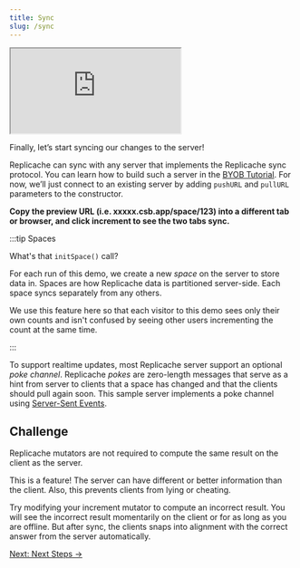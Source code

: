 ```yaml
---
title: Sync
slug: /sync
---
```


   <iframe src="https://codesandbox.io/embed/replicache-sync-qyr7ji?autoresize=1&fontsize=12&hidenavigation=0&theme=light&codemirror=1&view=split"
     style={{'width':'100%','height':'350px', 'border':'1px solid rgb(222,221,221)', 'overflow':'hidden'}}
     title="constructing-replicache"
     allow="accelerometer; ambient-light-sensor; camera; encrypted-media; geolocation; gyroscope; hid; microphone; midi; payment; usb; vr; xr-spatial-tracking"
     sandbox="allow-forms allow-modals allow-popups allow-presentation allow-same-origin allow-scripts"
></iframe>

Finally, let’s start syncing our changes to the server!

Replicache can sync with any server that implements the Replicache sync protocol. You can learn how to build such a server in the [BYOB Tutorial](/guide/intro). For now, we’ll just connect to an existing server by adding `pushURL` and `pullURL` parameters to the constructor.

**Copy the preview URL (i.e. xxxxx.csb.app/space/123) into a different tab or browser, and click increment to see the two tabs sync.**

:::tip Spaces

What's that `initSpace()` call?

For each run of this demo, we create a new _space_ on the server to store data in. Spaces are how Replicache data is partitioned server-side. Each space syncs separately from any others.

We use this feature here so that each visitor to this demo sees only their own counts and isn't confused by seeing other users incrementing the count at the same time.

:::

To support realtime updates, most Replicache server support an optional _poke channel_. Replicache _pokes_ are zero-length messages that serve as a hint from server to clients that a space has changed and that the clients should pull again soon. This sample server implements a poke channel using [Server-Sent Events](https://developer.mozilla.org/en-US/docs/Web/API/Server-sent_events/Using_server-sent_events).

<h2>Challenge</h2>

Replicache mutators are not required to compute the same result on the client as the server.

This is a feature! The server can have different or better information than the client. Also, this prevents clients from lying or cheating.

Try modifying your increment mutator to compute an incorrect result. You will see the incorrect result momentarily on the client or for as long as you are offline. But after sync, the clients snaps into alignment with the correct answer from the server automatically.

<div style={{fontSize:"1.2em", fontWeight:"bold", marginTop:"3em"}}><a href="/next-steps">Next: Next Steps &rarr;</a></div>
